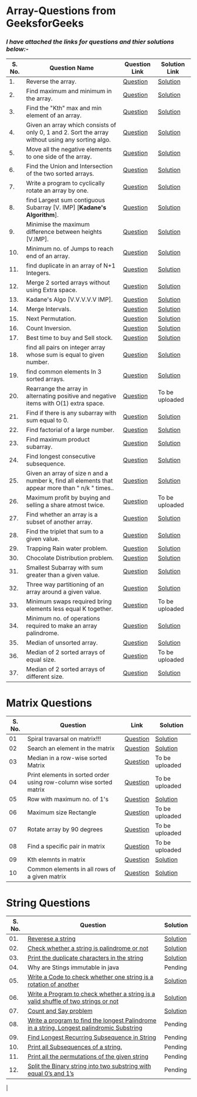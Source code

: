 # Array-Questions from GeeksforGeeks

### _I have attached the links for questions and thier solutions below:-_

| S. No. | Question Name                                                                                    | Question Link                                                                                                                           | Solution Link                                                                                                                    |
| ------ | ------------------------------------------------------------------------------------------------ | --------------------------------------------------------------------------------------------------------------------------------------- | -------------------------------------------------------------------------------------------------------------------------------- |
| 1.     | Reverse the array.                                                                               | [Question](https://www.geeksforgeeks.org/write-a-program-to-reverse-an-array-or-string/)                                                | [Solution](https://github.com/AdarshGeek/DSA-Sheet-Solution/blob/main/Array/reverse_the_array.cpp)                               |
| 2.     | Find maximum and minimum in the array.                                                           | [Question](https://www.geeksforgeeks.org/maximum-and-minimum-in-an-array/)                                                              | [Solution](https://github.com/geeky01adarsh/DSA-Sheet-Solution/blob/main/Array/array_max_min_ele.cpp)                            |
| 3.     | Find the "Kth" max and min element of an array.                                                  | [Question](https://practice.geeksforgeeks.org/problems/kth-smallest-element/0)                                                          | [Solution](https://github.com/geeky01adarsh/DSA-Sheet-Solution/blob/main/Array/array_kth_smallest.cpp)                           |
| 4.     | Given an array which consists of only 0, 1 and 2. Sort the array without using any sorting algo. | [Question](https://practice.geeksforgeeks.org/problems/sort-an-array-of-0s-1s-and-2s/0)                                                 | [Solution](https://github.com/geeky01adarsh/DSA-Sheet-Solution/blob/main/Array/sort_array_of_012_no_sorting_algo_used.cpp)       |
| 5.     | Move all the negative elements to one side of the array.                                         | [Question](https://www.geeksforgeeks.org/move-negative-numbers-beginning-positive-end-constant-extra-space/)                            | [Solution](https://github.com/AdarshGeek/DSA-Sheet-Solution/blob/main/Array/move_negative_ele.cpp)                               |
| 6.     | Find the Union and Intersection of the two sorted arrays.                                        | [Question](https://practice.geeksforgeeks.org/problems/union-of-two-arrays/0)                                                           | [Solution](https://github.com/geeky01adarsh/DSA-Sheet-Solution/blob/main/Array/array_union_count.cpp)                            |
| 7.     | Write a program to cyclically rotate an array by one.                                            | [Question](https://practice.geeksforgeeks.org/problems/cyclically-rotate-an-array-by-one/0)                                             | [Solution](https://github.com/geeky01adarsh/DSA-Sheet-Solution/blob/main/Array/array_cyclically_rotate_by1.cpp)                  |
| 8.     | find Largest sum contiguous Subarray [V. IMP] [**Kadane's Algorithm**].                          | [Question](https://practice.geeksforgeeks.org/problems/kadanes-algorithm/0)                                                             | [Solution](https://github.com/geeky01adarsh/DSA-Sheet-Solution/blob/main/Array/array_kadane_sum_cont_subarray.cpp)               |
| 9.     | Minimise the maximum difference between heights [V.IMP].                                         | [Question](https://practice.geeksforgeeks.org/problems/minimum-number-of-jumps/0)                                                       | [Solution](https://github.com/geeky01adarsh/DSA-Sheet-Solution/blob/main/Array/array_minimise_the_heights_ii.cpp)                |
| 10.    | Minimum no. of Jumps to reach end of an array.                                                   | [Question](https://practice.geeksforgeeks.org/problems/minimum-number-of-jumps/0)                                                       | [Solution](https://github.com/geeky01adarsh/DSA-Sheet-Solution/blob/main/Array/array_min_no_of_jumps.cpp)                        |
| 11.    | find duplicate in an array of N+1 Integers.                                                      | [Question](https://leetcode.com/problems/find-the-duplicate-number/)                                                                    | [Solution](https://github.com/geeky01adarsh/DSA-Sheet-Solution/blob/main/Array/duplicat_in_array_of_n-plus-1.cpp)                |
| 12.    | Merge 2 sorted arrays without using Extra space.                                                 | [Question](https://practice.geeksforgeeks.org/problems/merge-two-sorted-arrays5135/1)                                                   | [Solution](https://github.com/geeky01adarsh/DSA-Sheet-Solution/blob/main/Array/merge_two_sorted_arr_without_extra_space.cpp)     |
| 13.    | Kadane's Algo [V.V.V.V.V IMP].                                                                   | [Question](https://practice.geeksforgeeks.org/problems/merge-two-sorted-arrays5135/1)                                                   | [Solution](https://github.com/geeky01adarsh/DSA-Sheet-Solution/blob/main/Array/array_kadane_sum_cont_subarray.cpp)               |
| 14.    | Merge Intervals.                                                                                 | [Question](https://leetcode.com/problems/merge-intervals/)                                                                              | [Solution](https://github.com/geeky01adarsh/DSA-Sheet-Solution/blob/main/Array/merge_intervals.cpp)                              |
| 15.    | Next Permutation.                                                                                | [Question](https://leetcode.com/problems/next-permutation/)                                                                             | [Solution](https://github.com/geeky01adarsh/DSA-Sheet-Solution/blob/main/Array/next_permutation.cpp)                             |
| 16.    | Count Inversion.                                                                                 | [Question](https://practice.geeksforgeeks.org/problems/inversion-of-array/0)                                                            | [Solution](https://github.com/geeky01adarsh/DSA-Sheet-Solution/blob/main/Array/count_inversion.cpp)                              |
| 17.    | Best time to buy and Sell stock.                                                                 | [Question](https://leetcode.com/problems/best-time-to-buy-and-sell-stock/)                                                              | [Solution](https://github.com/geeky01adarsh/DSA-Sheet-Solution/blob/main/Array/best_tym_buy_sell_stocks.cpp)                     |
| 18.    | find all pairs on integer array whose sum is equal to given number.                              | [Question](https://practice.geeksforgeeks.org/problems/count-pairs-with-given-sum5022/1)                                                | [Solution](https://github.com/geeky01adarsh/DSA-Sheet-Solution/blob/main/Array/count_pairs_with_given_sum.cpp)                   |
| 19.    | find common elements In 3 sorted arrays.                                                         | [Question](https://practice.geeksforgeeks.org/problems/common-elements1132/1)                                                           | [Solution](https://github.com/geeky01adarsh/DSA-Sheet-Solution/blob/main/Array/common_elements_in_3_sorted_arrays.cpp)           |
| 20.    | Rearrange the array in alternating positive and negative items with O(1) extra space.            | [Question](https://www.geeksforgeeks.org/rearrange-array-alternating-positive-negative-items-o1-extra-space/)                           | To be uploaded                                                                                                                   |
| 21.    | Find if there is any subarray with sum equal to 0.                                               | [Question](https://practice.geeksforgeeks.org/problems/subarray-with-0-sum/0)                                                           | [Solution](https://github.com/geeky01adarsh/DSA-Sheet-Solution/blob/main/Array/subarray_with_0_sum.cpp)                          |
| 22.    | Find factorial of a large number.                                                                | [Question](https://practice.geeksforgeeks.org/problems/factorials-of-large-numbers/0)                                                   | [Solution](https://github.com/geeky01adarsh/DSA-Sheet-Solution/blob/main/Array/factorial_of_large_no.cpp)                        |
| 23.    | Find maximum product subarray.                                                                   | [Question](https://practice.geeksforgeeks.org/problems/maximum-product-subarray3604/1)                                                  | [Solution](https://github.com/geeky01adarsh/DSA-Sheet-Solution/blob/main/Array/max_product_subarray.cpp)                         |
| 24.    | Find longest consecutive subsequence.                                                            | [Question](https://practice.geeksforgeeks.org/problems/longest-consecutive-subsequence/0)                                               | [Solution](https://github.com/geeky01adarsh/DSA-Sheet-Solution/blob/main/Array/longest_consecutive_subsequence.cpp)              |
| 25.    | Given an array of size n and a number k, find all elements that appear more than " n/k " times.. | [Question](https://www.geeksforgeeks.org/given-an-array-of-of-size-n-finds-all-the-elements-that-appear-more-than-nk-times/)            | [Solution](https://github.com/geeky01adarsh/DSA-Sheet-Solution/blob/main/Array/count_more_than_n_by_k_occurances.cpp)            |
| 26.    | Maximum profit by buying and selling a share atmost twice.                                       | [Question](https://www.geeksforgeeks.org/maximum-profit-by-buying-and-selling-a-share-at-most-twice/)                                   | To be uploaded                                                                                                                   |
| 27.    | Find whether an array is a subset of another array.                                              | [Question](https://practice.geeksforgeeks.org/problems/array-subset-of-another-array/0)                                                 | [Solution](https://github.com/geeky01adarsh/DSA-Sheet-Solution/blob/main/Array/array_subset_of_another_Array.cpp)                |
| 28.    | Find the triplet that sum to a given value.                                                      | [Question](https://practice.geeksforgeeks.org/problems/triplet-sum-in-array/0)                                                          | [Solution](https://github.com/geeky01adarsh/DSA-Sheet-Solution/blob/main/Array/triplet_sum_in_Array.cpp)                         |
| 29.    | Trapping Rain water problem.                                                                     | [Question](https://practice.geeksforgeeks.org/problems/trapping-rain-water/0)                                                           | [Solution](https://github.com/geeky01adarsh/DSA-Sheet-Solution/blob/main/Array/trapping_rainwater_problem.cpp)                   |
| 30.    | Chocolate Distribution problem.                                                                  | [Question](https://practice.geeksforgeeks.org/problems/chocolate-distribution-problem/0)                                                | [Solution](https://github.com/geeky01adarsh/DSA-Sheet-Solution/blob/main/Array/chocolate_distribution_prbm.cpp)                  |
| 31.    | Smallest Subarray with sum greater than a given value.                                           | [Question](https://practice.geeksforgeeks.org/problems/smallest-subarray-with-sum-greater-than-x/0)                                     | [Solution](https://github.com/geeky01adarsh/DSA-Sheet-Solution/blob/main/Array/smallest_subarray_with_sum_greater_than_x.cpp)    |
| 32.    | Three way partitioning of an array around a given value.                                         | [Question](https://practice.geeksforgeeks.org/problems/three-way-partitioning/1)                                                        | [Solution](https://github.com/geeky01adarsh/DSA-Sheet-Solution/blob/main/Array/three_way_partitioning.cpp)                       |
| 33.    | Minimum swaps required bring elements less equal K together.                                     | [Question](https://practice.geeksforgeeks.org/problems/minimum-swaps-required-to-bring-all-elements-less-than-or-equal-to-k-together/0) | To be uploaded                                                                                                                   |
| 34.    | Minimum no. of operations required to make an array palindrome.                                  | [Question](https://practice.geeksforgeeks.org/problems/palindromic-array/0)                                                             | [Solution](https://github.com/geeky01adarsh/DSA-Sheet-Solution/blob/main/Array/palindromic_array.cpp)                            |
| 35.    | Median of unsorted array.                                                                        | [Question](https://practice.geeksforgeeks.org/problems/find-the-median0527/1)                                                           | [Solution](https://github.com/geeky01adarsh/DSA-Sheet-Solution/blob/main/Array/median_of_array.cpp)                              |
| 36.    | Median of 2 sorted arrays of equal size.                                                         | [Question](https://practice.geeksforgeeks.org/problems/find-the-median0527/1)                                                           | To be uploaded                                                                                                                   |
| 37.    | Median of 2 sorted arrays of different size.                                                     | [Question](https://www.geeksforgeeks.org/median-of-two-sorted-arrays-of-different-sizes/)                                               | [Solution](https://github.com/geeky01adarsh/DSA-Sheet-Solution/blob/main/Array/median_of_two_sorted_Array_of_different_size.cpp) |

# Matrix Questions

| S. No. | Question                                                           | Link                                                                                                                         | Solution                                                                                                                     |
| ------ | ------------------------------------------------------------------ | ---------------------------------------------------------------------------------------------------------------------------- | ---------------------------------------------------------------------------------------------------------------------------- |
| 01     | Spiral travarsal on matrix!!!                                      | [Question](https://practice.geeksforgeeks.org/problems/spirally-traversing-a-matrix)                                         | [Solution](https://github.com/geeky01adarsh/DSA-Sheet-Solution/blob/main/Matrix/spiral_traversal_of_matrix.cpp)              |
| 02     | Search an element in the matrix                                    | [Question](https://leetcode.com/problems/search-a-2d-matrix/)                                                                | [Solution](https://github.com/geeky01adarsh/DSA-Sheet-Solution/blob/main/Matrix/search_in_2d_array.cpp)                      |
| 03     | Median in a row-wise sorted Matrix                                 | [Question](https://practice.geeksforgeeks.org/problems/median-in-a-row-wise-sorted-matrix1527/1)                             | To be uploaded                                                                                                               |
| 04     | Print elements in sorted order using row-column wise sorted matrix | [Question](https://practice.geeksforgeeks.org/problems/row-with-max-1s0023/1)                                                | To be uploaded                                                                                                               |
| 05     | Row with maximum no. of 1's                                        | [Question](https://practice.geeksforgeeks.org/problems/row-with-max-1s0023/1)                                                | [Solution](https://github.com/geeky01adarsh/DSA-Sheet-Solution/blob/main/Matrix/row_with_max_1s.cpp)                         |
| 06     | Maximum size Rectangle                                             | [Question](https://practice.geeksforgeeks.org/problems/max-rectangle/1)                                                      | To be uploaded                                                                                                               |
| 07     | Rotate array by 90 degrees                                         | [Question](https://www.geeksforgeeks.org/rotate-a-matrix-by-90-degree-in-clockwise-direction-without-using-any-extra-space/) | To be uploaded                                                                                                               |
| 08     | Find a specific pair in matrix                                     | [Question](https://www.geeksforgeeks.org/find-a-specific-pair-in-matrix/)                                                    | To be uploaded                                                                                                               |
| 09     | Kth elemnts in matrix                                              | [Question](https://practice.geeksforgeeks.org/problems/kth-element-in-matrix/1)                                              | [Solution](https://github.com/geeky01adarsh/DSA-Sheet-Solution/blob/main/Matrix/kth_element_in_row_column_sorted_matrix.cpp) |
| 10     | Common elements in all rows of a given matrix                      | [Question](https://www.geeksforgeeks.org/common-elements-in-all-rows-of-a-given-matrix/)                                     | [Solution](https://github.com/geeky01adarsh/DSA-Sheet-Solution/blob/main/Matrix/common_ele_in_all_rows_of_matrix.cpp)        |

# String Questions

| S. No. | Question                                                                                                                                                                   | Solution                                                                                                  |
| ------ | -------------------------------------------------------------------------------------------------------------------------------------------------------------------------- | --------------------------------------------------------------------------------------------------------- |
| 01.    | [Reverese a string](https://leetcode.com/problems/reverse-string/)                                                                                                         | [Solution](https://github.com/geeky01adarsh/DSA-Sheet-Solution/blob/main/String/reverse%20a%20string.cpp) |
| 02.    | [Check whether a string is palindrome or not](https://practice.geeksforgeeks.org/problems/palindrome-string0817/1)                                                         | [Solution](https://github.com/geeky01adarsh/DSA-Sheet-Solution/blob/main/String/palindromic_string.cpp)   |
| 03.    | [Print the duplicate characters in the string](https://www.geeksforgeeks.org/print-all-the-duplicates-in-the-input-string/)                                                | [Solution](https://github.com/geeky01adarsh/DSA-Sheet-Solution/blob/main/String/duplicate_in_string.cpp)  |
| 04.    | Why are Stings immutable in java                                                                                                                                           | Pending                                                                                                   |
| 05.    | [Write a Code to check whether one string is a rotation of another](https://www.geeksforgeeks.org/a-program-to-check-if-strings-are-rotations-of-each-other/)              | [Solution](check_if_string_is__in_rotation.cpp)                                                           |
| 06.    | [Write a Program to check whether a string is a valid shuffle of two strings or not](https://www.programiz.com/java-programming/examples/check-valid-shuffle-of-strings)   | [Solution](string_Shuffle.cpp)                                                                            |
| 07.    | [Count and Say problem](https://leetcode.com/problems/count-and-say/)                                                                                                      | [Solution](count_and_say.cpp)                                                                             |
| 08.    | [Write a program to find the longest Palindrome in a string. Longest palindromic Substring](https://practice.geeksforgeeks.org/problems/longest-palindrome-in-a-string/0)  | Pending                                                                                                   |
| 09.    | [Find Longest Recurring Subsequence in String](https://practice.geeksforgeeks.org/problems/longest-repeating-subsequence/0)                                                | Pending                                                                                                   |
| 10.    | [Print all Subsequences of a string.](https://www.geeksforgeeks.org/print-subsequences-string/)                                                                            | Pending                                                                                                   |
| 11.    | [Print all the permutations of the given string](https://practice.geeksforgeeks.org/problems/permutations-of-a-given-string/0)                                             | Pending                                                                                                   |
| 12.    | [Split the Binary string into two substring with equal 0’s and 1’s](https://www.geeksforgeeks.org/split-the-binary-string-into-substrings-with-equal-number-of-0s-and-1s/) | Pending                                                                                                   |

|
